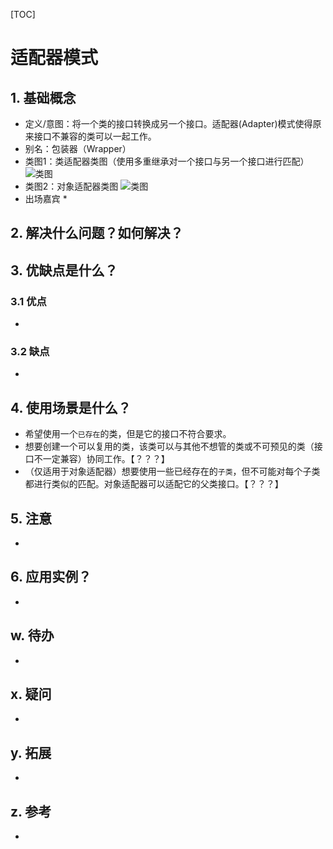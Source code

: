 [TOC]

# 适配器模式
## 1. 基础概念
* 定义/意图：将一个类的接口转换成另一个接口。适配器(Adapter)模式使得原来接口不兼容的类可以一起工作。
* 别名：包装器（Wrapper）
* 类图1：类适配器类图（使用多重继承对一个接口与另一个接口进行匹配）
![类图](./ClassDiagram.png)
* 类图2：对象适配器类图
![类图](./)
* 出场嘉宾
    * 


## 2. 解决什么问题？如何解决？


## 3. 优缺点是什么？
### 3.1 优点
* 


### 3.2 缺点
* 


## 4. 使用场景是什么？
* 希望使用一个`已存在`的类，但是它的接口不符合要求。
* 想要创建一个可以复用的类，该类可以与其他不想管的类或不可预见的类（接口不一定兼容）协同工作。【？？？】
* （仅适用于对象适配器）想要使用一些已经存在的`子类`，但不可能对每个子类都进行类似的匹配。对象适配器可以适配它的父类接口。【？？？】


## 5. 注意
*


## 6. 应用实例？
* 

## w. 待办
* 

## x. 疑问
* 

## y. 拓展
* 

## z. 参考
* 

